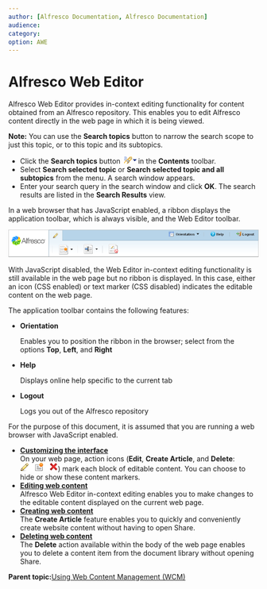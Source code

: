 ```yaml
---
author: [Alfresco Documentation, Alfresco Documentation]
audience: 
category: 
option: AWE
---
```


# Alfresco Web Editor

Alfresco Web Editor provides in-context editing functionality for content obtained from an Alfresco repository. This enables you to edit Alfresco content directly in the web page in which it is being viewed.

**Note:** You can use the **Search topics** button to narrow the search scope to just this topic, or to this topic and its subtopics.

-   Click the **Search topics** button ![Search Topics icon](../topics/../images/e_quick_search_multi.gif) in the **Contents** toolbar.
-   Select **Search selected topic** or **Search selected topic and all subtopics** from the menu. A search window appears.
-   Enter your search query in the search window and click **OK**. The search results are listed in the **Search Results** view.

In a web browser that has JavaScript enabled, a ribbon displays the application toolbar, which is always visible, and the Web Editor toolbar.

![Alfresco Web Editor ribbon](../images/awe-ribbon.png)

With JavaScript disabled, the Web Editor in-context editing functionality is still available in the web page but no ribbon is displayed. In this case, either an icon \(CSS enabled\) or text marker \(CSS disabled\) indicates the editable content on the web page.

The application toolbar contains the following features:

-   **Orientation**

    Enables you to position the ribbon in the browser; select from the options **Top**, **Left**, and **Right**

-   **Help**

    Displays online help specific to the current tab

-   **Logout**

    Logs you out of the Alfresco repository


For the purpose of this document, it is assumed that you are running a web browser with JavaScript enabled.

-   **[Customizing the interface](../tasks/awe-customize-ui.md)**  
On your web page, action icons \(**Edit**, **Create Article**, and **Delete**: ![](../images/awe-contentmarkers.png)\) mark each block of editable content. You can choose to hide or show these content markers.
-   **[Editing web content](../tasks/awe-incontext-edit.md)**  
Alfresco Web Editor in-context editing enables you to make changes to the editable content displayed on the current web page.
-   **[Creating web content](../tasks/awe-incontext-create.md)**  
The **Create Article** feature enables you to quickly and conveniently create website content without having to open Share.
-   **[Deleting web content](../tasks/awe-incontext-delete.md)**  
The **Delete** action available within the body of the web page enables you to delete a content item from the document library without opening Share.

**Parent topic:**[Using Web Content Management \(WCM\)](../concepts/cuh-wcm-intro.md)

